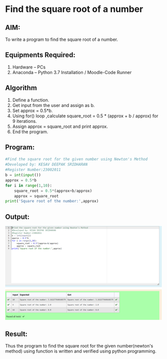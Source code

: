 # Find the square root of a number

## AIM:
To write a program to find the square root of a number.

## Equipments Required:
1. Hardware – PCs
2. Anaconda – Python 3.7 Installation / Moodle-Code Runner

## Algorithm
1. Define a function.
2. Get input from the user and assign as b.
3. Set approx = 0.5*b.
4. Using for() loop ,calculate square_root = 0.5 * (approx + b / approx) for 9 iterations.
5. Assign approx = square_root and print approx.
6. End the program.

## Program:
```python
#Find the square root for the given number using Newton's Method
#Developed by: KESAV DEEPAK SRIDHARAN
#Register Number:23002011
b = int(input())
approx = 0.5*b
for i in range(1,10):
    square_root = 0.5*(approx+b/approx)
    approx = square_root
print('Square root of the number:',approx)
```

## Output:
![sqrt of two number](out1.png)


## Result:
Thus the program to find the square root for the given number(newton's method) using function is written and verified using python programming.
